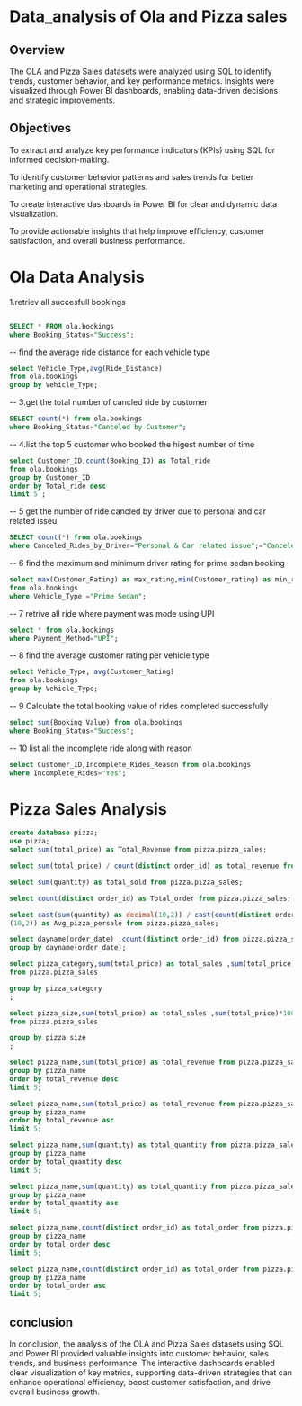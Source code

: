 # Data_analysis of Ola and Pizza sales 
## Overview
The OLA and Pizza Sales datasets were analyzed using SQL to identify trends, customer behavior, and key performance metrics. Insights were visualized through Power BI dashboards, enabling data-driven decisions and strategic improvements.

## Objectives
To extract and analyze key performance indicators (KPIs) using SQL for informed decision-making.

To identify customer behavior patterns and sales trends for better marketing and operational strategies.

To create interactive dashboards in Power BI for clear and dynamic data visualization.

To provide actionable insights that help improve efficiency, customer satisfaction, and overall business performance.

# Ola Data Analysis
1.retriev all succesfull bookings
```sql

SELECT * FROM ola.bookings
where Booking_Status="Success";
```

-- find the average ride distance for each vehicle type
```sql
select Vehicle_Type,avg(Ride_Distance)
from ola.bookings
group by Vehicle_Type;
```

-- 3.get the total number of cancled ride by customer
```sql
SELECT count(*) from ola.bookings
where Booking_Status="Canceled by Customer";
```

-- 4.list the top 5 customer who booked the higest number of time
```sql
select Customer_ID,count(Booking_ID) as Total_ride
from ola.bookings
group by Customer_ID
order by Total_ride desc
limit 5 ;
```

-- 5 get the number of ride cancled by driver due to personal and car related isseu
```sql
SELECT count(*) from ola.bookings
where Canceled_Rides_by_Driver="Personal & Car related issue";="Canceled by Customer";
```

-- 6 find the maximum and minimum driver rating for prime sedan booking
```sql
select max(Customer_Rating) as max_rating,min(Customer_rating) as min_rating
from ola.bookings
where Vehicle_Type ="Prime Sedan";
```

-- 7 retrive all ride where payment was mode using UPI
```sql
select * from ola.bookings
where Payment_Method="UPI";
```

-- 8 find the average customer rating per vehicle type
```sql
select Vehicle_Type, avg(Customer_Rating) 
from ola.bookings
group by Vehicle_Type;
```

-- 9 Calculate the total booking value of rides completed successfully
```sql
select sum(Booking_Value) from ola.bookings
where Booking_Status="Success";
```

-- 10 list all the incomplete ride along with reason
```sql
select Customer_ID,Incomplete_Rides_Reason from ola.bookings
where Incomplete_Rides="Yes";
```

# Pizza Sales Analysis

```sql
create database pizza;
use pizza;
select sum(total_price) as Total_Revenue from pizza.pizza_sales;
```
```sql
select sum(total_price) / count(distinct order_id) as total_revenue from pizza.pizza_sales;
```
```sql
select sum(quantity) as total_sold from pizza.pizza_sales;
```
```sql
select count(distinct order_id) as Total_order from pizza.pizza_sales;
```
```sql
select cast(sum(quantity) as decimal(10,2)) / cast(count(distinct order_id) as decimal
(10,2)) as Avg_pizza_persale from pizza.pizza_sales;
```
```sql
select dayname(order_date) ,count(distinct order_id) from pizza.pizza_sales
group by dayname(order_date);
```
```sql
select pizza_category,sum(total_price) as total_sales ,sum(total_price)*100 / (select sum(total_price)  from pizza.pizza_sales) as Total_sales_in_percentage 
from pizza.pizza_sales
```
```sql
group by pizza_category
;
```
```sql
select pizza_size,sum(total_price) as total_sales ,sum(total_price)*100 / (select sum(total_price)from pizza.pizza_sales ) as Total_sales_in_percentage 
from pizza.pizza_sales
```
```sql
group by pizza_size
;
```
```sql
select pizza_name,sum(total_price) as total_revenue from pizza.pizza_sales
group by pizza_name
order by total_revenue desc
limit 5;
```
```sql
select pizza_name,sum(total_price) as total_revenue from pizza.pizza_sales
group by pizza_name
order by total_revenue asc
limit 5;
```
```sql
select pizza_name,sum(quantity) as total_quantity from pizza.pizza_sales
group by pizza_name
order by total_quantity desc
limit 5;
```
```sql
select pizza_name,sum(quantity) as total_quantity from pizza.pizza_sales
group by pizza_name
order by total_quantity asc
limit 5;
```
```sql
select pizza_name,count(distinct order_id) as total_order from pizza.pizza_sales
group by pizza_name
order by total_order desc
limit 5;
```
```sql
select pizza_name,count(distinct order_id) as total_order from pizza.pizza_sales
group by pizza_name
order by total_order asc
limit 5;
```
## conclusion
In conclusion, the analysis of the OLA and Pizza Sales datasets using SQL and Power BI provided valuable insights into customer behavior, sales trends, and business performance. The interactive dashboards enabled clear visualization of key metrics, supporting data-driven strategies that can enhance operational efficiency, boost customer satisfaction, and drive overall business growth.












